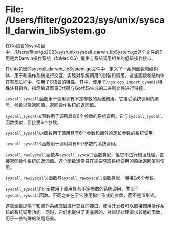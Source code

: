 # File: /Users/fliter/go2023/sys/unix/syscall_darwin_libSystem.go

在Go语言的sys项目中，/Users/fliter/go2023/sys/unix/syscall_darwin_libSystem.go这个文件的作用是为Darwin操作系统（如Mac OS）提供与系统调用相关的低级操作接口。

在unix包里的syscall_darwin_libSystem.go文件中，定义了一系列函数和结构体，用于和操作系统进行交互，实现对系统调用的封装和调用。这些函数和结构体在实现过程中，使用了C语言的特性。其中，使用了`//go:cgo_import_dynamic`特殊注释指令，指示编译器将C代码与Go代码生成的二进制文件进行链接。

`syscall_syscall`函数用于调用具有不定参数的系统调用。它接受系统调用的编号、参数以及返回值，返回操作系统的返回值。

`syscall_syscall6`函数用于调用具有6个参数的系统调用。它与`syscall_syscall`函数类似，但接受6个参数。

`syscall_syscall6X`函数用于调用具有6个参数和额外的定长参数的系统调用。

`syscall_syscall9`函数用于调用具有9个参数的系统调用。

`syscall_rawSyscall`函数与`syscall_syscall`函数类似，但它不进行错误处理，直接返回操作系统的返回值。这个函数通常只在需要获取系统调用的原始返回值时使用。

`syscall_rawSyscall6`函数与`syscall_rawSyscall`函数类似，但接受6个参数。

`syscall_syscallPtr`函数用于调用具有不定参数的系统调用，类似于`syscall_syscall`函数。不同之处在于它使用指针形式的参数，而不是值形式。

这些函数提供了和操作系统底层进行交互的接口，使得开发者可以直接调用操作系统的系统调用功能。同时，它们也提供了更底层的、对错误处理要求较低的函数，用于一些特殊的使用场景。

